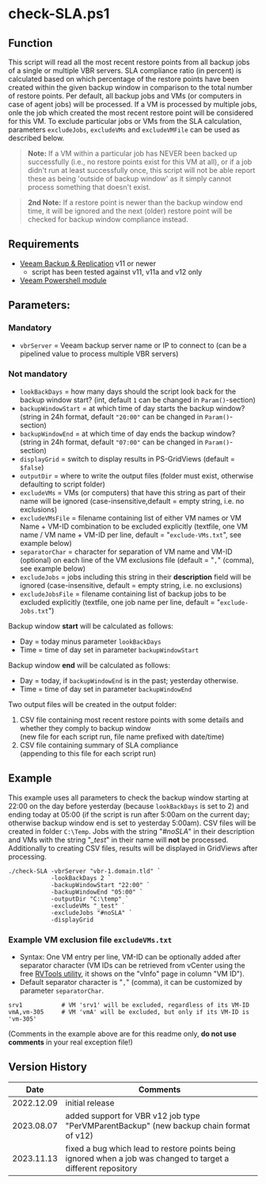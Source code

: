 # check-SLA.ps1

## Function

This script will read all the most recent restore points from all backup jobs of a single or multiple VBR servers. SLA compliance ratio (in percent) is calculated based on which percentage of the restore points have been created within the given backup window in comparison to the total number of restore points.
Per default, all backup jobs and VMs (or computers in case of agent jobs) will be processed. If a VM is processed by multiple jobs, onle the job which created the most recent restore point will be considered for this VM. To exclude particular jobs or VMs from the SLA calculation, parameters `excludeJobs`, `excludeVMs` and `excludeVMFile` can be used as described below.

> **Note:** If a VM within a particular job has NEVER been backed up successfully (i.e., no restore points exist for this VM at all), or if a job didn't run at least successfully once, this script will not be able report these as being 'outside of backup window' as it simply cannot process something that doesn't exist.

> **2nd Note:** If a restore point is newer than the backup window end time, it will be ignored and the next (older) restore point will be checked for backup window compliance instead.

## Requirements
- [Veeam Backup & Replication] v11 or newer
  - script has been tested against v11, v11a and v12 only
- [Veeam Powershell module]

## Parameters:
### Mandatory
- `vbrServer` = Veeam backup server name or IP to connect to (can be a pipelined value to process multiple VBR servers)
### Not mandatory
- `lookBackDays` = how many days should the script look back for the backup window start? (int, default `1` can be changed in `Param()`-section)
- `backupWindowStart` = at which time of day starts the backup window? (string in 24h format, default `"20:00"` can be changed in `Param()`-section)
- `backupWindowEnd` = at which time of day ends the backup window? (string in 24h format, default `"07:00"` can be changed in `Param()`-section)
- `displayGrid` = switch to display results in PS-GridViews (default = `$false`)
- `outputDir` = where to write the output files (folder must exist, otherwise defaulting to script folder)
- `excludeVMs` = VMs (or computers) that have this string as part of their name will be ignored (case-insensitive,default = empty string, i.e. no exclusions)
- `excludeVMsFile` = filename containing list of either VM names or VM Name + VM-ID combination to be excluded explicitly (textfile, one VM name / VM name + VM-ID per line, default = "`exclude-VMs.txt`", see example below)
- `separatorChar` = character for separation of VM name and VM-ID (optional) on each line of the VM exclusions file (default = "`,`" (comma), see example below)
- `excludeJobs` = jobs including this string in their **description** field will be ignored (case-insensitive, default = empty string, i.e. no exclusions)
- `excludeJobsFile` = filename containing list of backup jobs to be excluded explicitly (textfile, one job name per line, default = "`exclude-Jobs.txt`")


Backup window **start** will be calculated as follows:  
- Day  = today minus parameter `lookBackDays`
- Time = time of day set in parameter `backupWindowStart`

Backup window **end** will be calculated as follows:
- Day  = today, if `backupWindowEnd` is in the past; yesterday otherwise.
- Time = time of day set in parameter `backupWindowEnd`

Two output files will be created in the output folder:
1. CSV file containing most recent restore points with some details and whether they comply to backup window  
   (new file for each script run, file name prefixed with date/time)
2. CSV file containing summary of SLA compliance  
   (appending to this file for each script run)

## Example
This example uses all parameters to check the backup window starting at 22:00 on the day before yesterday (because `lookBackDays` is set to 2) and ending today at 05:00 (if the script is run after 5:00am on the current day; otherwise backup window end is set to yesterday 5:00am). CSV files will be created in folder `C:\Temp`. Jobs with the string "*#noSLA*" in their description and VMs with the string "*_test*" in their name will **not** be processed. Additionally to creating CSV files, results will be displayed in GridViews after processing.
```
./check-SLA -vbrServer "vbr-1.domain.tld" `
            -lookBackDays 2 `
            -backupWindowStart "22:00" `
            -backupWindowEnd "05:00" `
            -outputDir "C:\temp" `
            -excludeVMs "_test" `
            -excludeJobs "#noSLA" `
            -displayGrid
```
### Example VM exclusion file `excludeVMs.txt`
- Syntax: One VM entry per line, VM-ID can be optionally added after separator character (VM IDs can be retrieved from vCenter using the free [RVTools utility](https://www.robware.net/rvtools/), it shows on the "vInfo" page in column "VM ID").
- Default separator character is "`,`" (comma), it can be customized by parameter `separatorChar`.

```
srv1           # VM 'srv1' will be excluded, regardless of its VM-ID
vmA,vm-305     # VM 'vmA' will be excluded, but only if its VM-ID is 'vm-305'

```
(Comments in the example above are for this readme only, __do not use comments__ in your real exception file!)

## Version History
Date | Comments
---  | ---
2022.12.09 | initial release 
2023.08.07 | added support for VBR v12 job type "PerVMParentBackup" (new backup chain format of v12)
2023.11.13 | fixed a bug which lead to restore points being ignored when a job was changed to target a different repository

<!-- referenced links -->
[Veeam Backup & Replication]: https://www.veeam.com/vm-backup-recovery-replication-software.html
[Veeam PowerShell module]: https://helpcenter.veeam.com/docs/backup/powershell/getting_started.html
